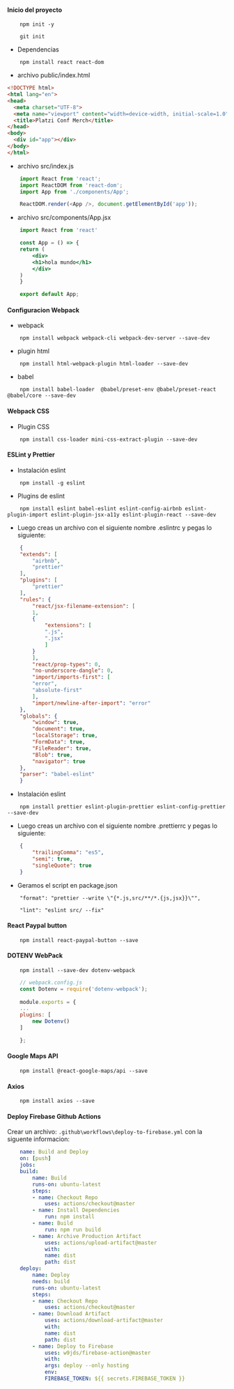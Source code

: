 #### Inicio del proyecto

```console
    npm init -y
```


```console
    git init
```

* Dependencias

```console
    npm install react react-dom
```

* archivo public/index.html

```html
<!DOCTYPE html>
<html lang="en">
<head>
  <meta charset="UTF-8">
  <meta name="viewport" content="width=device-width, initial-scale=1.0">
  <title>Platzi Conf Merch</title>
</head>
<body>
  <div id="app"></div>
</body>
</html>
```

* archivo src/index.js

```javascript
    import React from 'react';
    import ReactDOM from 'react-dom';
    import App from './components/App';

    ReactDOM.render(<App />, document.getElementById('app'));
```

* archivo src/components/App.jsx

```jsx
    import React from 'react'

    const App = () => {
    return (
        <div>
        <h1>hola mundo</h1>
        </div>
    )
    }

    export default App;
```

#### Configuracion Webpack

* webpack

```console
    npm install webpack webpack-cli webpack-dev-server --save-dev
```

* plugin html

```console
    npm install html-webpack-plugin html-loader --save-dev
```

* babel

```console
    npm install babel-loader  @babel/preset-env @babel/preset-react @babel/core --save-dev
```

#### Webpack CSS

* Plugin CSS

```console
    npm install css-loader mini-css-extract-plugin --save-dev
```

#### ESLint y Prettier

* Instalación eslint

```
    npm install -g eslint
```

* Plugins de eslint

```
    npm install eslint babel-eslint eslint-config-airbnb eslint-plugin-import eslint-plugin-jsx-a11y eslint-plugin-react --save-dev
```

* Luego creas un archivo con el siguiente nombre .eslintrc y pegas lo siguiente:

```json
    {
    "extends": [
        "airbnb",
        "prettier"
    ],
    "plugins": [
        "prettier"
    ],
    "rules": {
        "react/jsx-filename-extension": [
        1,
        {
            "extensions": [
            ".js",
            ".jsx"
            ]
        }
        ],
        "react/prop-types": 0,
        "no-underscore-dangle": 0,
        "import/imports-first": [
        "error",
        "absolute-first"
        ],
        "import/newline-after-import": "error"
    },
    "globals": {
        "window": true,
        "document": true,
        "localStorage": true,
        "FormData": true,
        "FileReader": true,
        "Blob": true,
        "navigator": true
    },
    "parser": "babel-eslint"
    }
```

* Instalación eslint

```console
    npm install prettier eslint-plugin-prettier eslint-config-prettier --save-dev
```

* Luego creas un archivo con el siguiente nombre .prettierrc y pegas lo siguiente:

```json
    {
        "trailingComma": "es5",
        "semi": true,
        "singleQuote": true
    }
```

* Geramos el script en package.json

```
    "format": "prettier --write \"{*.js,src/**/*.{js,jsx}}\"",
```

```
    "lint": "eslint src/ --fix"
```

#### React Paypal button

```
    npm install react-paypal-button --save
```

#### DOTENV WebPack

```
    npm install --save-dev dotenv-webpack
```

```javascript
    // webpack.config.js
    const Dotenv = require('dotenv-webpack');
    
    module.exports = {
    ...
    plugins: [
        new Dotenv()
    ]

    };

```

#### Google Maps API

```console
    npm install @react-google-maps/api --save
```

#### Axios

```console
    npm install axios --save
```

#### Deploy Firebase Github Actions

Crear un archivo: `.github\workflows\deploy-to-firebase.yml` con la siguente informacion:

```yml
    name: Build and Deploy
    on: [push]
    jobs:
    build:
        name: Build
        runs-on: ubuntu-latest
        steps:
        - name: Checkout Repo
            uses: actions/checkout@master
        - name: Install Dependencies
            run: npm install
        - name: Build
            run: npm run build
        - name: Archive Production Artifact
            uses: actions/upload-artifact@master
            with:
            name: dist
            path: dist
    deploy:
        name: Deploy
        needs: build
        runs-on: ubuntu-latest
        steps:
        - name: Checkout Repo
            uses: actions/checkout@master
        - name: Download Artifact
            uses: actions/download-artifact@master
            with:
            name: dist
            path: dist
        - name: Deploy to Firebase
            uses: w9jds/firebase-action@master
            with:
            args: deploy --only hosting
            env:
            FIREBASE_TOKEN: ${{ secrets.FIREBASE_TOKEN }}
```

###